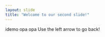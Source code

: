 ```yaml
---
layout: slide
title: "Welcome to our second slide!"
---
```

idemo opa opa
Use the left arrow to go back!
